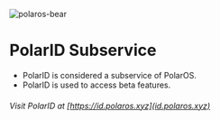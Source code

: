 ![polaros-bear](https://user-images.githubusercontent.com/48453855/147581839-685998af-76c4-4408-aa29-b4be58807801.png)
# PolarID Subservice
- PolarID is considered a subservice of PolarOS. 
- PolarID is used to access beta features.

###### Visit PolarID at [https://id.polaros.xyz](id.polaros.xyz)
